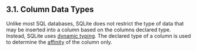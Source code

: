 ## 3\.1\. Column Data Types


Unlike most SQL databases, SQLite does not restrict the type of data that
may be inserted into a column based on the columns declared type. Instead,
SQLite uses [dynamic typing](datatype3.html). The declared type of a column is used to
determine the [affinity](datatype3.html#affinity) of the column only.




